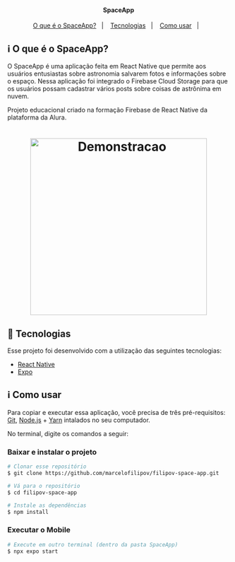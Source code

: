 <!-- https://alura-github-thumbnail-generator.vercel.app/ -->

<h4 align="center"> 
	SpaceApp
</h4>

<p align="center">
  <a href="#information_source-o-que-é-o-spaceapp">O que é o SpaceApp?</a>&nbsp;&nbsp;&nbsp;|&nbsp;&nbsp;&nbsp;
  <a href="#rocket-Tecnologias">Tecnologias</a>&nbsp;&nbsp;&nbsp;|&nbsp;&nbsp;&nbsp;
  <a href="#information_source-como-usar">Como usar</a>&nbsp;&nbsp;&nbsp;|&nbsp;&nbsp;&nbsp;
</p>

## :information_source: O que é o SpaceApp?

O SpaceApp é uma aplicação feita em React Native que permite aos usuários entusiastas sobre astronomia salvarem fotos e informações sobre o espaço. Nessa aplicação foi integrado o Firebase Cloud Storage para que os usuários possam cadastrar vários posts sobre coisas de astrônima em nuvem.

Projeto educacional criado na formação Firebase de React Native da plataforma da Alura.


<h1 align="center">
    <img alt="Demonstracao" title="Demonstracao" src=".images/demo.gif" width="400px" />
</h1>


## :rocket: Tecnologias

Esse projeto foi desenvolvido com a utilização das seguintes tecnologias:
- [React Native][rn]
- [Expo][expo]

## :information_source: Como usar

Para copiar e executar essa aplicação, você precisa de três pré-requisitos: [Git](https://git-scm.com), [Node.js][nodejs] + [Yarn][yarn] intalados no seu computador.

No terminal, digite os comandos a seguir:

### Baixar e instalar o projeto

```bash
# Clonar esse repositório
$ git clone https://github.com/marcelofilipov/filipov-space-app.git

# Vá para o repositório
$ cd filipov-space-app

# Instale as dependências
$ npm install
```

### Executar o Mobile

```bash
# Execute em outro terminal (dentro da pasta SpaceApp)
$ npx expo start
```



[nodejs]: https://nodejs.org/
[expo]: https://docs.expo.dev/
[rn]: https://facebook.github.io/react-native/
[yarn]: https://yarnpkg.com/

